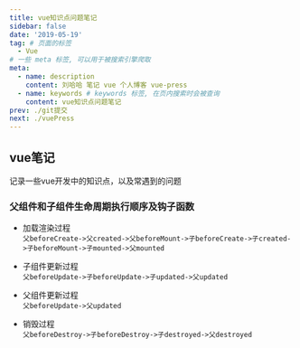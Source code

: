 ```yaml
---
title: vue知识点问题笔记
sidebar: false
date: '2019-05-19'
tag: # 页面的标签 
  - Vue
# 一些 meta 标签, 可以用于被搜索引擎爬取
meta:
  - name: description
    content: 刘哈哈 笔记 vue 个人博客 vue-press
  - name: keywords # keywords 标签, 在页内搜索时会被查询
    content: vue知识点问题笔记
prev: ./git提交
next: ./vuePress
---
```


## vue笔记
记录一些vue开发中的知识点，以及常遇到的问题

### 父组件和子组件生命周期执行顺序及钩子函数

- 加载渲染过程  
`父beforeCreate->父created->父beforeMount->子beforeCreate->子created->子beforeMount->子mounted->父mounted`

- 子组件更新过程  
`父beforeUpdate->子beforeUpdate->子updated->父updated`

- 父组件更新过程  
`父beforeUpdate->父updated`

- 销毁过程  
`父beforeDestroy->子beforeDestroy->子destroyed->父destroyed`

